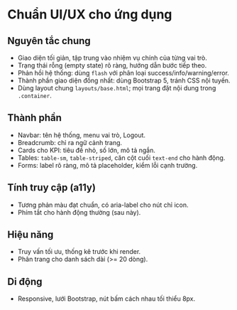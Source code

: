 # Chuẩn UI/UX cho ứng dụng

## Nguyên tắc chung
- Giao diện tối giản, tập trung vào nhiệm vụ chính của từng vai trò.
- Trạng thái rỗng (empty state) rõ ràng, hướng dẫn bước tiếp theo.
- Phản hồi hệ thống: dùng `flash` với phân loại success/info/warning/error.
- Thành phần giao diện đồng nhất: dùng Bootstrap 5, tránh CSS nội tuyến.
- Dùng layout chung `layouts/base.html`; mọi trang đặt nội dung trong `.container`.

## Thành phần
- Navbar: tên hệ thống, menu vai trò, Logout.
- Breadcrumb: chỉ ra ngữ cảnh trang.
- Cards cho KPI: tiêu đề nhỏ, số lớn, mô tả ngắn.
- Tables: `table-sm`, `table-striped`, căn cột cuối `text-end` cho hành động.
- Forms: label rõ ràng, mô tả placeholder, kiểm lỗi cạnh trường.

## Tính truy cập (a11y)
- Tương phản màu đạt chuẩn, có aria-label cho nút chỉ icon.
- Phím tắt cho hành động thường (sau này).

## Hiệu năng
- Truy vấn tối ưu, thống kê trước khi render.
- Phân trang cho danh sách dài (>= 20 dòng).

## Di động
- Responsive, lưới Bootstrap, nút bấm cách nhau tối thiểu 8px.


